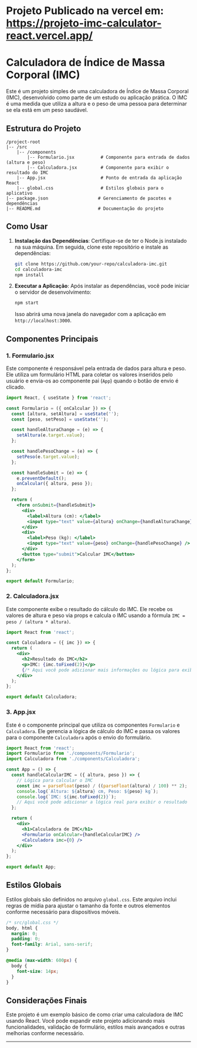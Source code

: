  # Projeto Publicado na vercel em: https://projeto-imc-calculator-react.vercel.app/
 
 # Calculadora de Índice de Massa Corporal (IMC)

Este é um projeto simples de uma calculadora de Índice de Massa Corporal (IMC), desenvolvido como parte de um estudo ou aplicação prática. O IMC é uma medida que utiliza a altura e o peso de uma pessoa para determinar se ela está em um peso saudável.

## Estrutura do Projeto

```
/project-root
|-- /src
    |-- /components
        |-- Formulario.jsx          # Componente para entrada de dados (altura e peso)
        |-- Calculadora.jsx         # Componente para exibir o resultado do IMC
    |-- App.jsx                     # Ponto de entrada da aplicação React
    |-- global.css                  # Estilos globais para o aplicativo
|-- package.json                   # Gerenciamento de pacotes e dependências
|-- README.md                      # Documentação do projeto
```

## Como Usar

1. **Instalação das Dependências**:
   Certifique-se de ter o Node.js instalado na sua máquina. Em seguida, clone este repositório e instale as dependências:

   ```sh
   git clone https://github.com/your-repo/calculadora-imc.git
   cd calculadora-imc
   npm install
   ```

2. **Executar a Aplicação**:
   Após instalar as dependências, você pode iniciar o servidor de desenvolvimento:

   ```sh
   npm start
   ```

   Isso abrirá uma nova janela do navegador com a aplicação em `http://localhost:3000`.

## Componentes Principais

### 1. Formulario.jsx

Este componente é responsável pela entrada de dados para altura e peso. Ele utiliza um formulário HTML para coletar os valores inseridos pelo usuário e envia-os ao componente pai (`App`) quando o botão de envio é clicado.

```jsx
import React, { useState } from 'react';

const Formulario = ({ onCalcular }) => {
  const [altura, setAltura] = useState('');
  const [peso, setPeso] = useState('');

  const handleAlturaChange = (e) => {
    setAltura(e.target.value);
  };

  const handlePesoChange = (e) => {
    setPeso(e.target.value);
  };

  const handleSubmit = (e) => {
    e.preventDefault();
    onCalcular({ altura, peso });
  };

  return (
    <form onSubmit={handleSubmit}>
      <div>
        <label>Altura (cm): </label>
        <input type="text" value={altura} onChange={handleAlturaChange} />
      </div>
      <div>
        <label>Peso (kg): </label>
        <input type="text" value={peso} onChange={handlePesoChange} />
      </div>
      <button type="submit">Calcular IMC</button>
    </form>
  );
};

export default Formulario;
```

### 2. Calculadora.jsx

Este componente exibe o resultado do cálculo do IMC. Ele recebe os valores de altura e peso via props e calcula o IMC usando a fórmula `IMC = peso / (altura * altura)`.

```jsx
import React from 'react';

const Calculadora = ({ imc }) => {
  return (
    <div>
      <h2>Resultado do IMC</h2>
      <p>IMC: {imc.toFixed(2)}</p>
      {/* Aqui você pode adicionar mais informações ou lógica para exibir o resultado */}
    </div>
  );
};

export default Calculadora;
```

### 3. App.jsx

Este é o componente principal que utiliza os componentes `Formulario` e `Calculadora`. Ele gerencia a lógica de cálculo do IMC e passa os valores para o componente `Calculadora` após o envio do formulário.

```jsx
import React from 'react';
import Formulario from './components/Formulario';
import Calculadora from './components/Calculadora';

const App = () => {
  const handleCalcularIMC = ({ altura, peso }) => {
    // Lógica para calcular o IMC
    const imc = parseFloat(peso) / ((parseFloat(altura) / 100) ** 2);
    console.log(`Altura: ${altura} cm, Peso: ${peso} kg`);
    console.log(`IMC: ${imc.toFixed(2)}`);
    // Aqui você pode adicionar a lógica real para exibir o resultado
  };

  return (
    <div>
      <h1>Calculadora de IMC</h1>
      <Formulario onCalcular={handleCalcularIMC} />
      <Calculadora imc={0} />
    </div>
  );
};

export default App;
```

## Estilos Globais

Estilos globais são definidos no arquivo `global.css`. Este arquivo inclui regras de mídia para ajustar o tamanho da fonte e outros elementos conforme necessário para dispositivos móveis.

```css
/* src/global.css */
body, html {
  margin: 0;
  padding: 0;
  font-family: Arial, sans-serif;
}

@media (max-width: 600px) {
  body {
    font-size: 14px;
  }
}
```

## Considerações Finais

Este projeto é um exemplo básico de como criar uma calculadora de IMC usando React. Você pode expandir este projeto adicionando mais funcionalidades, validação de formulário, estilos mais avançados e outras melhorias conforme necessário.

---
